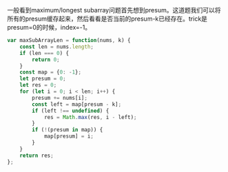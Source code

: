 一般看到maximum/longest subarray问题首先想到presum。这道题我们可以将所有的presum缓存起来，然后看看是否当前的presum-k已经存在。trick是presum=0的时候，index=-1。

```javascript
var maxSubArrayLen = function(nums, k) {
    const len = nums.length;
    if (len === 0) {
        return 0;
    }
    const map = {0: -1};
    let presum = 0;
    let res = 0;
    for (let i = 0; i < len; i++) {
        presum += nums[i];
        const left = map[presum - k];
        if (left !== undefined) {
            res = Math.max(res, i - left);
        }
        if (!(presum in map)) {
            map[presum] = i;
        }
    }
    return res;
};
```